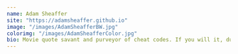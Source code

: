 ```yaml
---
name: Adam Sheaffer
site: "https://adamsheaffer.github.io"
image: "/images/AdamSheafferBW.jpg"
colorimg: "/images/AdamSheafferColor.jpg"
bio: Movie quote savant and purveyor of cheat codes. If you will it, dude, it is no dream. 
---
```


